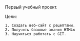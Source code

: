 Первый учебный проект.

Цели:

    1. Создать веб-сайт с рецептами.
    2. Получить базовые знания HTMLю
    3. Научиться работать с GIT.
